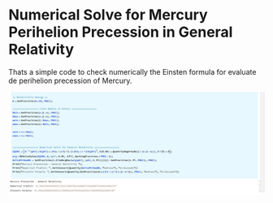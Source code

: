 
#  Numerical Solve for Mercury Perihelion Precession in General Relativity

Thats a simple code to check numerically the Einsten formula for evaluate de perihelion precession of Mercury.


![image](./screenshot.png)

